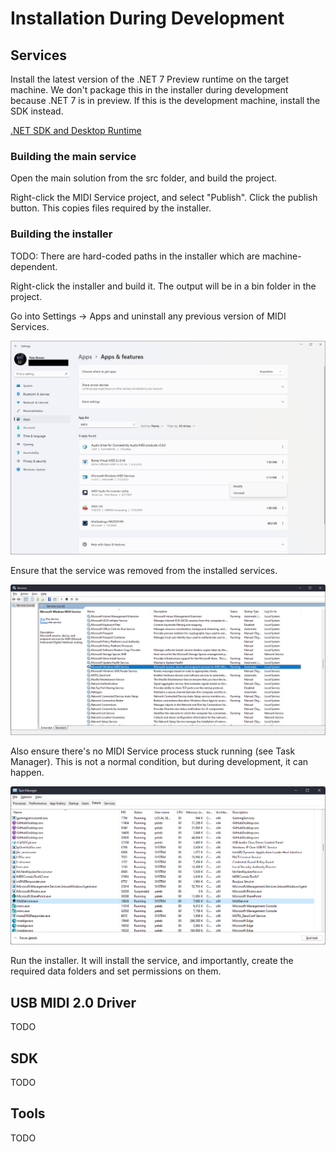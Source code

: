 # Installation During Development

## Services

Install the latest version of the .NET 7 Preview runtime on the target machine. We don't package this in the installer during development because .NET 7 is in preview. If this is the development machine, install the SDK instead.

[.NET SDK and Desktop Runtime](https://dotnet.microsoft.com/download/dotnet/7.0)

### Building the main service

Open the main solution from the src folder, and build the project.

Right-click the MIDI Service project, and select "Publish". Click the publish button. This copies files required by the installer.

### Building the installer

TODO: There are hard-coded paths in the installer which are machine-dependent.

Right-click the installer and build it. The output will be in a bin folder in the project.

Go into Settings -> Apps and uninstall any previous version of MIDI Services.

![Apps & Features in Windows 11](img/apps-and-features.png)

Ensure that the service was removed from the installed services.

![Apps & Features in Windows 11](img/midi-service-services.png)

Also ensure there's no MIDI Service process stuck running (see Task Manager). This is not a normal condition, but during development, it can happen.

![Service in Task Manager](img/midi-service-task-manager.png)

Run the installer. It will install the service, and importantly, create the required data folders and set permissions on them.

## USB MIDI 2.0 Driver

TODO

## SDK

TODO

## Tools

TODO
